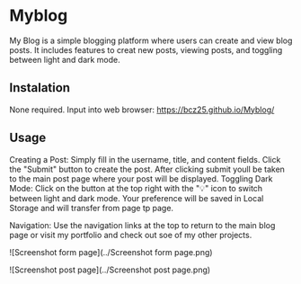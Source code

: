 # Myblog
My Blog is a simple blogging platform where users can create and view blog posts. It includes features to creat new posts, viewing posts, and toggling between light and dark mode. 

## Instalation
None required. Input into web browser: https://bcz25.github.io/Myblog/

## Usage 
Creating a Post: Simply fill in the username, title, and content fields. Click the "Submit" button to create the post. After clicking submit youll be taken to the main post page where your post will be displayed.
Toggling Dark Mode: Click on the button at the top right with the "💡" icon to switch between light and dark mode. Your preference will be saved in Local Storage and will transfer from page tp page.

Navigation: Use the navigation links at the top to return to the main blog page or visit my portfolio and check out soe of my other projects.

![Screenshot form page](../Screenshot form page.png)

![Screenshot post page](../Screenshot post page.png)